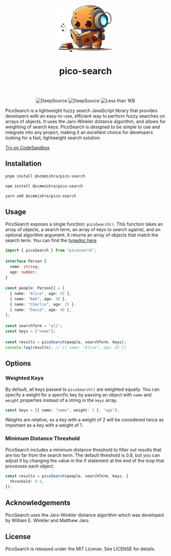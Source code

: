 <div align="center">
<br>
<br>
<p>
  <img src=".github/mascot.png" style="height: 150px;">
  <h1>pico-search</h1>
</p>
<br>
<br>

![DeepSource](https://deepsource.io/gh/scmmishra/pico-search.svg/?label=active+issues&show_trend=true&token=_HAIDwNbi1ocMhaBKxB_BcSQ)
![DeepSource](https://deepsource.io/gh/scmmishra/pico-search.svg/?label=resolved+issues&show_trend=true&token=_HAIDwNbi1ocMhaBKxB_BcSQ)
![Less than 1KB](https://deno.bundlejs.com/?q=@scmmishra/pico-search&badge)

</div>

PicoSearch is a lightweight fuzzy search JavaScript library that provides developers with an easy-to-use, efficient way to perform fuzzy searches on arrays of objects. It uses the Jaro-Winkler distance algorithm, and allows for weighting of search keys. PicoSearch is designed to be simple to use and integrate into any project, making it an excellent choice for developers looking for a fast, lightweight search solution.

[Try on CodeSandbox](https://codesandbox.io/s/picosearch-demo-i79btf)

## Installation

```sh
pnpm install @scmmishra/pico-search
```

```sh
npm install @scmmishra/pico-search
```

```sh
yarn add @scmmishra/pico-search
```

## Usage

PicoSearch exposes a single function: `picoSearch()`. This function takes an array of objects, a search term, an array of keys to search against, and an optional algorithm argument. It returns an array of objects that match the search term. You can find the [typedoc here](https://paka.dev/npm/@scmmishra/pico-search/api)

```typescript
import { picoSearch } from "picosearch";

interface Person {
  name: string;
  age: number;
}

const people: Person[] = [
  { name: "Alice", age: 25 },
  { name: "Bob", age: 30 },
  { name: "Charlie", age: 35 },
  { name: "David", age: 40 },
];

const searchTerm = "ali";
const keys = ["name"];

const results = picoSearch(people, searchTerm, keys);
console.log(results); // [{ name: "Alice", age: 25 }]
```

## Options

### Weighted Keys

By default, all keys passed to `picoSearch()` are weighted equally. You can specify a weight for a specific key by passing an object with `name` and `weight` properties instead of a string in the `keys` array.

```typescript
const keys = [{ name: "name", weight: 2 }, "age"];
```

Weights are relative, so a key with a weight of 2 will be considered twice as important as a key with a weight of 1.

### Minimum Distance Threshold

PicoSearch includes a minimum distance threshold to filter out results that are too far from the search term. The default threshold is 0.8, but you can adjust it by changing the value in the if statement at the end of the loop that processes each object.

```typescript
const results = picoSearch(people, searchTerm, keys, {
  threshold: 0.5,
});
```

## Acknowledgements

PicoSearch uses the Jaro-Winkler distance algorithm which was developed by William E. Winkler and Matthew Jaro.

## License

PicoSearch is released under the MIT License. See LICENSE for details.
